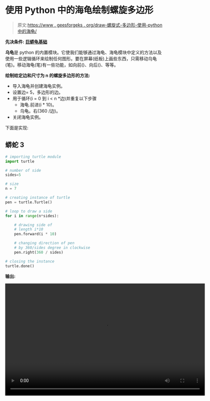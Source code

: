 # 使用 Python 中的海龟绘制螺旋多边形

> 原文:[https://www . geesforgeks . org/draw-螺旋式-多边形-使用-python 中的海龟/](https://www.geeksforgeeks.org/draw-spiraling-polygon-using-turtle-in-python/)

**先决条件:** [**巨蟒龟基础**](https://www.geeksforgeeks.org/turtle-programming-python/)

**乌龟**是 python 的内置模块。它使我们能够通过海龟、海龟模块中定义的方法以及使用一些逻辑循环来绘制任何图形。要在屏幕(纸板)上画些东西，只需移动乌龟(笔)。移动海龟(笔)有一些功能，如向前()、向后()、等等。

**绘制给定边和尺寸为 n 的螺旋多边形的方法:**

*   导入海龟并创建海龟实例。
*   设置边= 5，多边形的边。
*   用于循环(i = 0 到 i < n *边)并重复以下步骤
    *   海龟.前进(i * 10)。
    *   乌龟。右(360 /边)。
*   关闭海龟实例。

下面是实现:

## 蟒蛇 3

```py
# importing turtle module 
import turtle 

# number of side
sides=5

# size
n = 7

# creating instance of turtle 
pen = turtle.Turtle() 

# loop to draw a side 
for i in range(n*sides): 

    # drawing side of 
    # length i*10 
    pen.forward(i * 10) 

    # changing direction of pen 
    # by 360/sides degree in clockwise 
    pen.right(360 / sides)

# closing the instance 
turtle.done() 
```

**输出:**

<video class="wp-video-shortcode" id="video-464052-1" width="640" height="360" preload="metadata" controls=""><source type="video/mp4" src="https://media.geeksforgeeks.org/wp-content/uploads/20200801170003/Polygon.mp4?_=1">[https://media.geeksforgeeks.org/wp-content/uploads/20200801170003/Polygon.mp4](https://media.geeksforgeeks.org/wp-content/uploads/20200801170003/Polygon.mp4)</video>